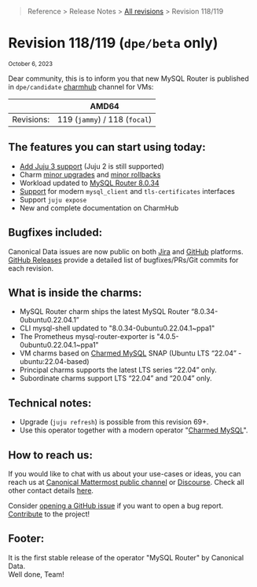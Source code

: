 >Reference > Release Notes > [All revisions](/t/12318) > Revision 118/119
# Revision 118/119 (`dpe/beta` only)
<sub>October 6, 2023</sub>

Dear community, this is to inform you that new MySQL Router is published in `dpe/candidate` [charmhub](https://charmhub.io/mysql-router?channel=dpe/beta) channel for VMs:

|   |AMD64|
|---:|:---:|
| Revisions: | 119 (`jammy`) / 118 (`focal`) | 

## The features you can start using today:

* [Add Juju 3 support](/t/12179) (Juju 2 is still supported)
* Charm [minor upgrades](/t/12345) and [minor rollbacks](/t/12346)
* Workload updated to [MySQL Router 8.0.34](https://dev.mysql.com/doc/relnotes/mysql/8.0/en/news-8-0-34.html)
* [Support](https://charmhub.io/mysql-router/integrations?channel=dpe/stable) for modern `mysql_client` and `tls-certificates` interfaces
* Support `juju expose`
* New and complete documentation on CharmHub

## Bugfixes included:

Canonical Data issues are now public on both [Jira](https://warthogs.atlassian.net/jira/software/c/projects/DPE/issues/) and [GitHub](https://github.com/canonical/mysql-router-operator/issues) platforms.<br/>[GitHub Releases](https://github.com/canonical/mysql-router-operator/releases) provide a detailed list of bugfixes/PRs/Git commits for each revision.

## What is inside the charms:

* MySQL Router charm ships the latest MySQL Router “8.0.34-0ubuntu0.22.04.1”
* CLI mysql-shell updated to "8.0.34-0ubuntu0.22.04.1~ppa1"
* The Prometheus mysql-router-exporter is "4.0.5-0ubuntu0.22.04.1~ppa1"
* VM charms based on [Charmed MySQL](https://snapcraft.io/charmed-mysql) SNAP (Ubuntu LTS “22.04” - ubuntu:22.04-based)
* Principal charms supports the latest LTS series “22.04” only.
* Subordinate charms support LTS “22.04” and “20.04” only.

## Technical notes:

* Upgrade (`juju refresh`) is possible from this revision 69+.
* Use this operator together with a modern operator "[Charmed MySQL](https://charmhub.io/mysql)".

## How to reach us:

If you would like to chat with us about your use-cases or ideas, you can reach us at [Canonical Mattermost public channel](https://chat.charmhub.io/charmhub/channels/data-platform) or [Discourse](https://discourse.charmhub.io/). Check all other contact details [here](/t/12177).

Consider [opening a GitHub issue](https://github.com/canonical/mysql-router-operator/issues) if you want to open a bug report.<br/>[Contribute](https://github.com/canonical/mysql-router-operator/blob/main/CONTRIBUTING.md) to the project!

## Footer:

It is the first stable release of the operator "MySQL Router" by Canonical Data.<br/>Well done, Team!